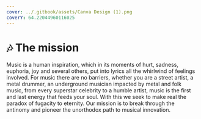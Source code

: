 ```yaml
---
cover: ../.gitbook/assets/Canva Design (1).png
coverY: 64.22044960116025
---
```


# 🎶 The mission

Music is a human inspiration, which in its moments of hurt, sadness, euphoria, joy and several others, put into lyrics all the whirlwind of feelings involved. For music there are no barriers, whether you are a street artist, a metal drummer, an underground musician impacted by metal and folk music, from every superstar celebrity to a humble artist, music is the first and last energy that feeds your soul. With this we seek to make real the paradox of fugacity to eternity. Our mission is to break through the antinomy and pioneer the unorthodox path to musical innovation.

